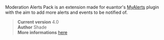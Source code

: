 Moderation Alerts Pack is an extension made for euantor's [MyAlerts](https://github.com/MyBBStuff/MyAlerts) plugin with the aim to add more alerts and events to be notified of.

> **Current version** 4.0  
> **Author** Shade  
> **More informations** [here](https://www.mybboost.com/thread-release-moderation-alerts-pack-4-0)  